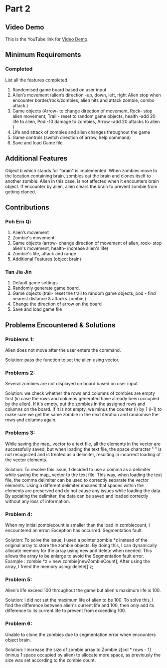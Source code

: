 # Part 2

## Video Demo

This is the YouTube link for [Video Demo](https://youtu.be/ipON7x7pC9s).

## Minimum Requirements

### Completed

List all the features completed.

1. Randomised game board based on user input
2. Alien’s movement 
(alien’s direction -up, down, left, right
 Alien stop when encounter border/rock/zombies, alien hits and attack zombie, combo attack )
3. Game objects 
(Arrow- to change direction of movement, Rock- stop alien movement, Trail - reset to random game objects, health -add 20 life to alien,
Pod -10 damage to zombies,  Arrow -add 20 attacks to alien )
4. Life and attack of zombies and alien changes throughout the game
5. Game controls 
(switch direction of arrow,  help command) 
6. Save and load Game file


## Additional Features

Object b which stands for "brain" is implemented. When zombies move to the location containing brain, zombies eat the brain and clones itself to another zombie. Alien in this case, is not affected when it encounters brain object. If encounter by alien, alien clears the brain to prevent zombie from getting cloned.

## Contributions


### Poh Ern Qi

1. Alien’s movement
2. Zombie's movement
3. Game objects (arrow- change direction of movement of alien, rock- stop alien's movement, health- increase alien's life)
4. Zombie's life, attack and range 
5. Additional Features (object brain)

### Tan Jia Jin

1. Default game settings
2. Randomly generate game board.
3. Game objects (trail- reset the trail to random game objects, pod - find nearest distance & attacks zombie,)
4. Change the direction of arrow on the board
5. Save and load game file


## Problems Encountered & Solutions
### Problems 1:
Alien does not move after the user enters the command. 

Solution: pass the function to set the alien using vector.

### Problems 2:
Several zombies are not displayed on board based on user input. 

Solution: we check whether the rows and columns of zombies are empty first (in case the rows and columns generated have already been occupied by the alien). If it's empty, put the zombies in the assigned rows and columns on the board. If it is not empty, we minus the counter (i) by 1 (i-1) to make sure we get the same zombie in the next iteration and randomise the rows and columns again.

### Problems 3:
While saving the map_ vector to a text file, all the elements in the vector are successfully saved, but when loading the text file, the space character " " is not recognized and is treated as a delimiter, resulting in incorrect loading of the vector elements.

Solution: To resolve this issue, I decided to use a comma as a delimiter while saving the map_ vector to the text file. This way, when loading the text file, the comma delimiter can be used to correctly separate the vector elements. Using a different delimiter ensures that spaces within the elements are preserved and do not cause any issues while loading the data. By updating the delimiter, the data can be saved and loaded correctly without any loss of information.

### Problem 4:
When my initial zombiecount is smaller than the load in zombiecount, I encountered an error: Exception has occurred. Segmentation fault.

Solution: To solve the issue, I used a pointer zombie \*z instead of the original array to store the zombie objects. By doing this, I can dynamically allocate memory for the array using new and delete when needed. This allows the array to be enlarge to avoid the Segmentation fault error. Example : zombie \*z = new zombie[newZombieCount]; After using the array, I freed the memory using: delete[] z;

### Problem 5:
Alien's life exceed 100 throughout the game but alien's maximum life is 100. 

Solution: I did not set the maximum life of alien to be 100. To solve this, I find the difference between alien's current life and 100, then only add its difference to its current life to prevent from exceeding 100.

### Problem 6:
Unable to clone the zombies due to segmentation error when encounters object brain. 

Solution: I increase the size of zombie array to  Zombie z[col * rows - 1] (minus 1 space occupied by alien) to allocate more space, as previously the size was set according to the zombie count. 
